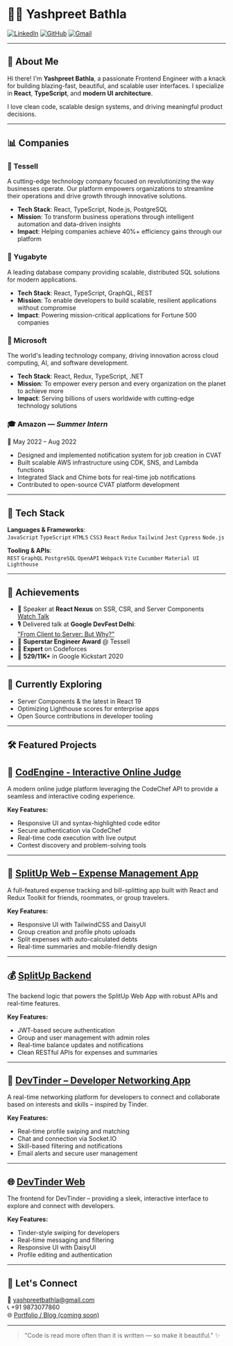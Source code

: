 # 👨‍💻 Yashpreet Bathla

[![LinkedIn](https://img.shields.io/badge/LinkedIn-blue?logo=linkedin&style=flat-square)](https://www.linkedin.com/in/yashpreetbathla/)
[![GitHub](https://img.shields.io/badge/GitHub-black?logo=github&style=flat-square)](https://github.com/yashpreetbathla)
[![Gmail](https://img.shields.io/badge/Email-red?logo=gmail&style=flat-square)](mailto:yashpreetbathla@gmail.com)

---

## 🧠 About Me

Hi there! I'm **Yashpreet Bathla**, a passionate Frontend Engineer with a knack for building blazing-fast, beautiful, and scalable user interfaces. I specialize in **React**, **TypeScript**, and **modern UI architecture**.

I love clean code, scalable design systems, and driving meaningful product decisions.

---

## 📊 Companies

### 🏢 Tessell

A cutting-edge technology company focused on revolutionizing the way businesses operate. Our platform empowers organizations to streamline their operations and drive growth through innovative solutions.

- **Tech Stack**: React, TypeScript, Node.js, PostgreSQL
- **Mission**: To transform business operations through intelligent automation and data-driven insights
- **Impact**: Helping companies achieve 40%+ efficiency gains through our platform

### 🧪 Yugabyte

A leading database company providing scalable, distributed SQL solutions for modern applications.

- **Tech Stack**: React, TypeScript, GraphQL, REST
- **Mission**: To enable developers to build scalable, resilient applications without compromise
- **Impact**: Powering mission-critical applications for Fortune 500 companies

### 💼 Microsoft

The world's leading technology company, driving innovation across cloud computing, AI, and software development.

- **Tech Stack**: React, Redux, TypeScript, .NET
- **Mission**: To empower every person and every organization on the planet to achieve more
- **Impact**: Serving billions of users worldwide with cutting-edge technology solutions

### 🎓 Amazon — _Summer Intern_

📅 May 2022 – Aug 2022

- Designed and implemented notification system for job creation in CVAT
- Built scalable AWS infrastructure using CDK, SNS, and Lambda functions
- Integrated Slack and Chime bots for real-time job notifications
- Contributed to open-source CVAT platform development

---

## 🧰 Tech Stack

**Languages & Frameworks**:  
`JavaScript` `TypeScript` `HTML5` `CSS3` `React` `Redux` `Tailwind` `Jest` `Cypress` `Node.js`

**Tooling & APIs**:  
`REST` `GraphQL` `PostgreSQL` `OpenAPI` `Webpack` `Vite` `Cucumber` `Material UI` `Lighthouse`

---

## 🏅 Achievements

- 🎤 Speaker at **React Nexus** on SSR, CSR, and Server Components  
  [Watch Talk](https://www.youtube.com/watch?v=Dyu3h06Sy1A&t=18s&ab_channel=reactify)
- 🎙️ Delivered talk at **Google DevFest Delhi**:  
  ["From Client to Server: But Why?"](https://gdg.community.dev/events/details/google-gdg-new-delhi-presents-devfest-new-delhi-2024/cohost-gdg-new-delhi)
- 🥇 **Superstar Engineer Award** @ Tessell
- 🧠 **Expert** on Codeforces
- 🧮 **529/11K+** in Google Kickstart 2020

---

## 🌱 Currently Exploring

- Server Components & the latest in React 19
- Optimizing Lighthouse scores for enterprise apps
- Open Source contributions in developer tooling

---

## 🛠️ Featured Projects

## 🧠 [CodEngine - Interactive Online Judge](https://github.com/yashpreetbathla/CodEngine/tree/master)

A modern online judge platform leveraging the CodeChef API to provide a seamless and interactive coding experience.

**Key Features:**

- Responsive UI and syntax-highlighted code editor
- Secure authentication via CodeChef
- Real-time code execution with live output
- Contest discovery and problem-solving tools

---

## 💸 [SplitUp Web – Expense Management App](https://github.com/yashpreetbathla/splitUp-web)

A full-featured expense tracking and bill-splitting app built with React and Redux Toolkit for friends, roommates, or group travelers.

**Key Features:**

- Responsive UI with TailwindCSS and DaisyUI
- Group creation and profile photo uploads
- Split expenses with auto-calculated debts
- Real-time summaries and mobile-friendly design

---

## 💰 [SplitUp Backend](https://github.com/yashpreetbathla/splitup)

The backend logic that powers the SplitUp Web App with robust APIs and real-time features.

**Key Features:**

- JWT-based secure authentication
- Group and user management with admin roles
- Real-time balance updates and notifications
- Clean RESTful APIs for expenses and summaries

---

## 💼 [DevTinder – Developer Networking App](https://github.com/yashpreetbathla/devTinder)

A real-time networking platform for developers to connect and collaborate based on interests and skills – inspired by Tinder.

**Key Features:**

- Real-time profile swiping and matching
- Chat and connection via Socket.IO
- Skill-based filtering and notifications
- Email alerts and secure user management

---

## 🌐 [DevTinder Web](https://github.com/yashpreetbathla/devTinder-web)

The frontend for DevTinder – providing a sleek, interactive interface to explore and connect with developers.

**Key Features:**

- Tinder-style swiping for developers
- Real-time messaging and filtering
- Responsive UI with DaisyUI
- Profile editing and authentication

---

## 🤝 Let's Connect

💌 yashpreetbathla@gmail.com  
📞 +91 9873077860  
🌐 [Portfolio / Blog (coming soon)](#)

---

> "Code is read more often than it is written — so make it beautiful." ✨
